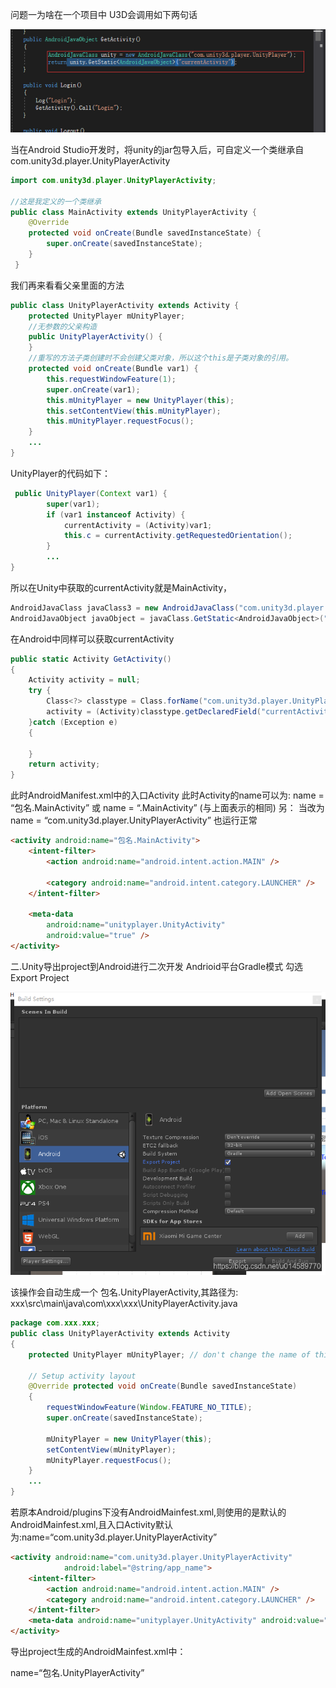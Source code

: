 问题一为啥在一个项目中 U3D会调用如下两句话

![image-20230323105117005](img/unity与安卓交互流程/image-20230323105117005.png)



当在Android Studio开发时，将unity的jar包导入后，可自定义一个类继承自com.unity3d.player.UnityPlayerActivity

~~~java
import com.unity3d.player.UnityPlayerActivity;

//这是我定义的一个类继承
public class MainActivity extends UnityPlayerActivity {
    @Override
    protected void onCreate(Bundle savedInstanceState) {
        super.onCreate(savedInstanceState);
    }
 }

~~~

我们再来看看父亲里面的方法 

~~~java
public class UnityPlayerActivity extends Activity {
    protected UnityPlayer mUnityPlayer;
	//无参数的父亲构造
    public UnityPlayerActivity() {
    }
	//重写的方法子类创建时不会创建父类对象，所以这个this是子类对象的引用。
    protected void onCreate(Bundle var1) {
        this.requestWindowFeature(1);
        super.onCreate(var1);
        this.mUnityPlayer = new UnityPlayer(this);
        this.setContentView(this.mUnityPlayer);
        this.mUnityPlayer.requestFocus();
    }
    ...
}

~~~

UnityPlayer的代码如下：

~~~java
 public UnityPlayer(Context var1) {
        super(var1);
        if (var1 instanceof Activity) {
            currentActivity = (Activity)var1;
            this.c = currentActivity.getRequestedOrientation();
        }
        ...
}

~~~

所以在Unity中获取的currentActivity就是MainActivity，

~~~c#
AndroidJavaClass javaClass3 = new AndroidJavaClass("com.unity3d.player.UnityPlayer");
AndroidJavaObject javaObject = javaClass.GetStatic<AndroidJavaObject>("currentActivity");

~~~

在Android中同样可以获取currentActivity

~~~c#
public static Activity GetActivity()
{
    Activity activity = null;
    try {
        Class<?> classtype = Class.forName("com.unity3d.player.UnityPlayer");
        activity = (Activity)classtype.getDeclaredField("currentActivity").get(classtype);
    }catch (Exception e)
    {

    }
    return activity;
}

~~~

此时AndroidManifest.xml中的入口Activity
此时Activity的name可以为:
name = “包名.MainActivity”
或
name = “.MainActivity” (与上面表示的相同)
另：
当改为name = “com.unity3d.player.UnityPlayerActivity” 也运行正常

~~~html
<activity android:name="包名.MainActivity">
    <intent-filter>
        <action android:name="android.intent.action.MAIN" />

        <category android:name="android.intent.category.LAUNCHER" />
    </intent-filter>

    <meta-data
        android:name="unityplayer.UnityActivity"
        android:value="true" />
</activity>

~~~





二.Unity导出project到Android进行二次开发
Andrioid平台Gradle模式 勾选Export Project

![在这里插入图片描述](img/unity与安卓交互流程/watermark,type_ZmFuZ3poZW5naGVpdGk,shadow_10,text_aHR0cHM6Ly9ibG9nLmNzZG4ubmV0L3UwMTQ1ODk3NzA=,size_16,color_FFFFFF,t_70.png)

该操作会自动生成一个 包名.UnityPlayerActivity,其路径为:
xxx\src\main\java\com\xxx\xxx\UnityPlayerActivity.java

~~~java
package com.xxx.xxx;
public class UnityPlayerActivity extends Activity
{
    protected UnityPlayer mUnityPlayer; // don't change the name of this variable; referenced from native code

    // Setup activity layout
    @Override protected void onCreate(Bundle savedInstanceState)
    {
        requestWindowFeature(Window.FEATURE_NO_TITLE);
        super.onCreate(savedInstanceState);

        mUnityPlayer = new UnityPlayer(this);
        setContentView(mUnityPlayer);
        mUnityPlayer.requestFocus();
    }
    ...
}

~~~

若原本Android/plugins下没有AndroidMainfest.xml,则使用的是默认的AndroidMainfest.xml,且入口Activity默认为:name=“com.unity3d.player.UnityPlayerActivity”

~~~html
<activity android:name="com.unity3d.player.UnityPlayerActivity"
            android:label="@string/app_name">
    <intent-filter>
        <action android:name="android.intent.action.MAIN" />
        <category android:name="android.intent.category.LAUNCHER" />
    </intent-filter>
    <meta-data android:name="unityplayer.UnityActivity" android:value="true" />
</activity>
~~~

导出project生成的AndroidMainfest.xml中：

name=“包名.UnityPlayerActivity”
